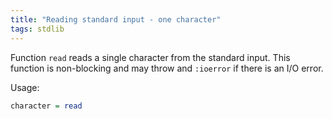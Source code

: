 ```yaml
---
title: "Reading standard input - one character"
tags: stdlib
---
```


Function `read` reads a single character from the standard input. This function is non-blocking and may throw and `:ioerror` if there is an I/O error.

Usage:

```haskell
character = read
```
